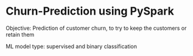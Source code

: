 # Churn-Prediction using PySpark
Objective: Prediction of customer churn, to try to keep the customers or retain them

ML model type: supervised and binary classification
